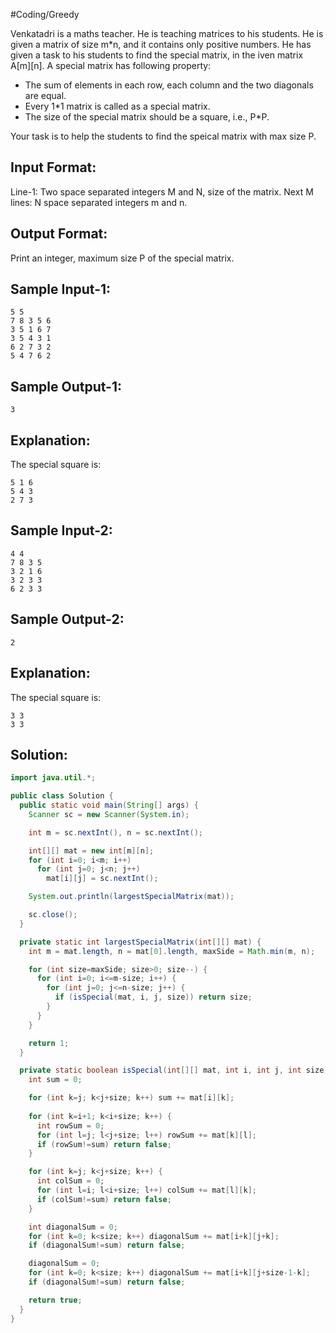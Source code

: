 #Coding/Greedy 

Venkatadri is a maths teacher. He is teaching matrices to his students. He is given a matrix of size m*n, and it contains only positive numbers. He has given a task to his students to find the special matrix, in the iven matrix A[m][n].
A special matrix has following property:
- The sum of elements in each row, each column and the two diagonals are equal.
- Every 1*1 matrix is called as a special matrix.
- The size of the special matrix should be a square, i.e., P*P.

Your task is to help the students to find the speical matrix with max size P.


Input Format:
-------------
Line-1: Two space separated integers M and N, size of the matrix.
Next M lines: N space separated integers m and n.

Output Format:
--------------
Print an integer, maximum size P of the special matrix.


Sample Input-1:
---------------
```
5 5
7 8 3 5 6
3 5 1 6 7
3 5 4 3 1
6 2 7 3 2
5 4 7 6 2
```

Sample Output-1:
----------------
```
3
```

Explanation:
------------
The special square is:
```
5 1 6
5 4 3
2 7 3
```


Sample Input-2:
---------------
```
4 4
7 8 3 5
3 2 1 6
3 2 3 3
6 2 3 3
```

Sample Output-2:
----------------
```
2
```

Explanation:
------------
The special square is:
```
3 3
3 3
```

## Solution:

```java
import java.util.*;

public class Solution {
  public static void main(String[] args) {
    Scanner sc = new Scanner(System.in);

    int m = sc.nextInt(), n = sc.nextInt();

    int[][] mat = new int[m][n];
    for (int i=0; i<m; i++)
      for (int j=0; j<n; j++)
        mat[i][j] = sc.nextInt();

    System.out.println(largestSpecialMatrix(mat));

    sc.close();
  }

  private static int largestSpecialMatrix(int[][] mat) {
    int m = mat.length, n = mat[0].length, maxSide = Math.min(m, n);

    for (int size=maxSide; size>0; size--) {
      for (int i=0; i<=m-size; i++) {
        for (int j=0; j<=n-size; j++) {
          if (isSpecial(mat, i, j, size)) return size;
        }
      }
    }

    return 1;
  }

  private static boolean isSpecial(int[][] mat, int i, int j, int size) {
    int sum = 0;

    for (int k=j; k<j+size; k++) sum += mat[i][k];
  
    for (int k=i+1; k<i+size; k++) {
      int rowSum = 0;
      for (int l=j; l<j+size; l++) rowSum += mat[k][l];
      if (rowSum!=sum) return false;
    }

    for (int k=j; k<j+size; k++) {
      int colSum = 0;
      for (int l=i; l<i+size; l++) colSum += mat[l][k];
      if (colSum!=sum) return false;
    }

    int diagonalSum = 0;
    for (int k=0; k<size; k++) diagonalSum += mat[i+k][j+k];
    if (diagonalSum!=sum) return false;

    diagonalSum = 0;
    for (int k=0; k<size; k++) diagonalSum += mat[i+k][j+size-1-k];
    if (diagonalSum!=sum) return false;

    return true;
  }
}
```